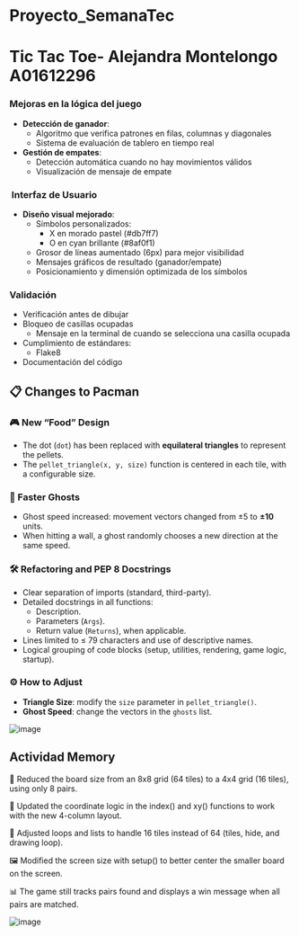 # Proyecto_SemanaTec


# Tic Tac Toe- Alejandra Montelongo A01612296
### Mejoras en la lógica del juego
- **Detección de ganador**:
  - Algoritmo que verifica patrones en filas, columnas y diagonales
  - Sistema de evaluación de tablero en tiempo real
- **Gestión de empates**:
  - Detección automática cuando no hay movimientos válidos
  - Visualización de mensaje de empate

### ️ Interfaz de Usuario
- **Diseño visual mejorado**:
  - Símbolos personalizados: 
    - X en morado pastel (#db7ff7)
    - O en cyan brillante (#8af0f1)
  - Grosor de líneas aumentado (6px) para mejor visibilidad
  - Mensajes gráficos de resultado (ganador/empate)
  - Posicionamiento y dimensión optimizada de los símbolos

### Validación
 - Verificación antes de dibujar
  - Bloqueo de casillas ocupadas
    - Mensaje en la terminal de cuando se selecciona una casilla ocupada
- Cumplimiento de estándares:
  - Flake8
- Documentación del código

## 📋 Changes to Pacman

### 🎮 New “Food” Design
- The dot (`dot`) has been replaced with **equilateral triangles** to represent the pellets.
- The `pellet_triangle(x, y, size)` function is centered in each tile, with a configurable size.

### 👻 Faster Ghosts
- Ghost speed increased: movement vectors changed from ±5 to **±10** units.
- When hitting a wall, a ghost randomly chooses a new direction at the same speed.

### 🛠 Refactoring and PEP 8 Docstrings
- Clear separation of imports (standard, third-party).
- Detailed docstrings in all functions:
  - Description.
  - Parameters (`Args`).
  - Return value (`Returns`), when applicable.
- Lines limited to ≤ 79 characters and use of descriptive names.
- Logical grouping of code blocks (setup, utilities, rendering, game logic, startup).

### ⚙️ How to Adjust
- **Triangle Size**: modify the `size` parameter in `pellet_triangle()`.
- **Ghost Speed**: change the vectors in the `ghosts` list.

![image](https://github.com/user-attachments/assets/2e7b5506-c56e-4135-8f72-8845c3e02d50)

## Actividad Memory

🔢 Reduced the board size from an 8x8 grid (64 tiles) to a 4x4 grid (16 tiles), using only 8 pairs.

🎯 Updated the coordinate logic in the index() and xy() functions to work with the new 4-column layout.

🔄 Adjusted loops and lists to handle 16 tiles instead of 64 (tiles, hide, and drawing loop).

🖼️ Modified the screen size with setup() to better center the smaller board on the screen.

📊 The game still tracks pairs found and displays a win message when all pairs are matched.

![image](https://github.com/user-attachments/assets/c74be797-ea45-4608-8ed8-ea73f1360640)

